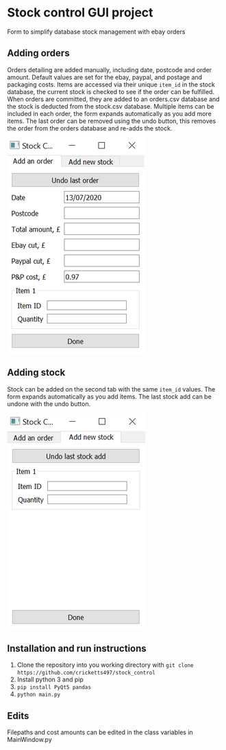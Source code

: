 # Stock control GUI project
Form to simplify database stock management with ebay orders

## Adding orders
Orders detailing are added manually, including date, postcode and order amount. Default values are set for the ebay, paypal, and postage and packaging costs.
Items are accessed via their unique `item_id` in the stock database, the current stock is checked to see if the order can be fulfilled.
When orders are committed, they are added to an orders.csv database and the stock is deducted from the stock.csv database. Multiple items can be included in each order, the form expands automatically as you add more items.
The last order can be removed using the undo button, this removes the order from the orders database and re-adds the stock.

![Order adding form](/images/order_form.png)

## Adding stock
Stock can be added on the second tab with the same `item_id` values. The form expands automatically as you add items. The last stock add can be undone with the undo button.

![Stock adding form](/images/stock_form.png)

## Installation and run instructions
1. Clone the repository into you working directory with `git clone https://github.com/cricketts497/stock_control`
2. Install python 3 and pip
3. `pip install PyQt5 pandas`
4. `python main.py`

## Edits
Filepaths and cost amounts can be edited in the class variables in MainWindow.py
